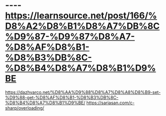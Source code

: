 # ----https://learnsource.net/post/166/%D8%A2%D8%B1%D8%A7%DB%8C%D9%87-%D9%87%D8%A7-%D8%AF%D8%B1-%D8%B3%DB%8C-%D8%B4%D8%A7%D8%B1%D9%BE
https://dazhyarco.net/%D8%AA%D9%88%D8%A7%D8%A8%D8%B9-set-%D9%88-get-%D8%AF%D8%B1-%D8%B3%DB%8C-%D8%B4%D8%A7%D8%B1%D9%BE/
https://sariasan.com/c-sharp/overloading/

